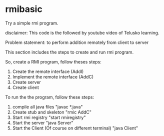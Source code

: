 # rmibasic
Try a simple rmi program.

disclaimer: This code is the followed by youtube video of Telusko learning.

Problem statement: to perform addition remotely from client to server

This section includes the steps to create and run rmi program.

So, create a RMI program, follow theses steps:

1. Create the remote interface (AddI)
2. Implement the remote interface (AddC)
3. Create server
4. Create client

To run the the program, follow these steps: 

1. compile all java files 
	"javac *.java"
2. Create stub and skeleton
	"rmic AddC"
3. Start rmi registry
	"start rmiregistry"
4. Start the server 
	"java Server"
5. Start the Client (Of course on different terminal)
	"java Client"






